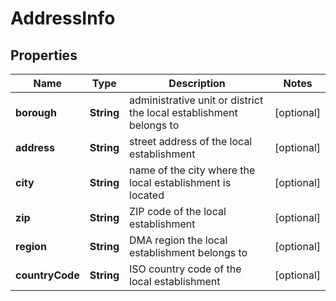 

# AddressInfo


## Properties

| Name | Type | Description | Notes |
|------------ | ------------- | ------------- | -------------|
|**borough** | **String** | administrative unit or district the local establishment belongs to |  [optional] |
|**address** | **String** | street address of the local establishment |  [optional] |
|**city** | **String** | name of the city where the local establishment is located |  [optional] |
|**zip** | **String** | ZIP code of the local establishment |  [optional] |
|**region** | **String** | DMA region the local establishment belongs to |  [optional] |
|**countryCode** | **String** | ISO country code of the local establishment |  [optional] |



